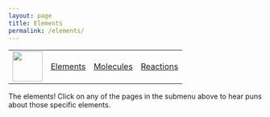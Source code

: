 ```yaml
---
layout: page
title: Elements
permalink: /elements/
---
```


<table>
    <tr>
        <td><img src="/Bailey-GitHub-Playground//images/logo.png" height="60" title="Frontend" alt=""></td>
        <td><a href="http://127.0.0.1:4100/Bailey-GitHub-Playground/elements/metals">Elements</a></td>
        <td><a href="http://127.0.0.1:4100/Bailey-GitHub-Playground/elements/non-metals">Molecules</a></td>
        <td><a href="http://127.0.0.1:4100/Bailey-GitHub-Playground/elements/metaloids">Reactions</a></td>
    </tr>
</table>

The elements! Click on any of the pages in the submenu above to hear puns about those specific elements.